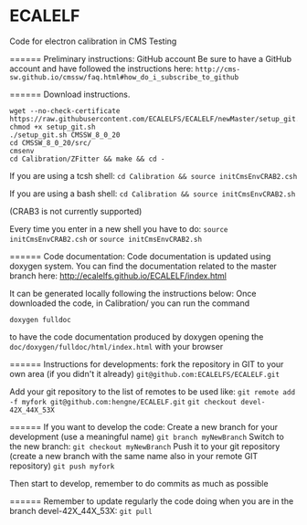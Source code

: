 ECALELF
=======

Code for electron calibration in CMS
Testing

======
Preliminary instructions: GitHub account
Be sure to have a GitHub account and have followed the instructions here:
`http://cms-sw.github.io/cmssw/faq.html#how_do_i_subscribe_to_github`


======
Download instructions.

```
wget --no-check-certificate https://raw.githubusercontent.com/ECALELFS/ECALELF/newMaster/setup_git.sh
chmod +x setup_git.sh
./setup_git.sh CMSSW_8_0_20
cd CMSSW_8_0_20/src/
cmsenv
cd Calibration/ZFitter && make && cd -
```

If you are using a tcsh shell:
`cd Calibration && source initCmsEnvCRAB2.csh`

If you are using a bash shell:
`cd Calibration && source initCmsEnvCRAB2.sh`

(CRAB3 is not currently supported)

Every time you enter in a new shell you have to do:
`source initCmsEnvCRAB2.csh`
or
`source initCmsEnvCRAB2.sh`


======
Code documentation:
Code documentation is updated using doxygen system.
You can find the documentation related to the master branch here:
http://ecalelfs.github.io/ECALELF/index.html

It can be generated locally following the instructions below:
Once downloaded the code, in Calibration/ you can run the command

`doxygen fulldoc`

to have the code documentation produced by doxygen opening the `doc/doxygen/fulldoc/html/index.html` with your browser 


======
Instructions for developments:
fork the repository in GIT to your own area (if you didn't it already)
`git@github.com:ECALELFS/ECALELF.git`

Add your git repository to the list of remotes to be used like:
`git remote add -f myfork git@github.com:hengne/ECALELF.git`
`git checkout devel-42X_44X_53X`


======
If you want to develop the code:
Create a new branch for your development (use a meaningful name)
`git branch myNewBranch`
Switch to the new branch: `git checkout myNewBranch`
Push it to your git repository (create a new branch with the same name also in your remote GIT repository)
`git push myfork`

Then start to develop, remember to do commits as much as possible

======
Remember to update regularly the code doing when you are in the branch devel-42X_44X_53X:
`git pull`

